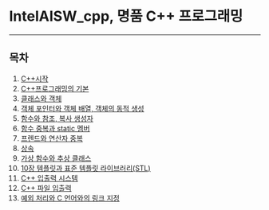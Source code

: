 # IntelAISW_cpp, 명품 C++ 프로그래밍
***
## 목차
1. [C++시작](./Ch1)<br>
2. [C++프로그래밍의 기본](./Ch2/)<br>
3. [클래스와 객체](./Ch3)<br>
4. [객체 포인터와 객체 배열, 객체의 동적 생성](./Ch4/)<br>
5. [함수와 참조, 복사 생성자](./Ch5)<br>
6. [함수 중복과 static 멤버](./Ch6/)<br>
7. [프렌드와 연산자 중복](./Ch7)<br>
8. [상속](./Ch8/)<br>
9. [가상 함수와 추상 클래스](./Ch9)<br>
10. [10장 템플릿과 표준 템플릿 라이브러리(STL)](./Ch10/)<br>
11. [C++ 입출력 시스템](./Ch11)<br>
12. [C++ 파일 입출력](./Ch12/)<br>
13. [예외 처리와 C 언어와의 링크 지정](./Ch13)<br>
